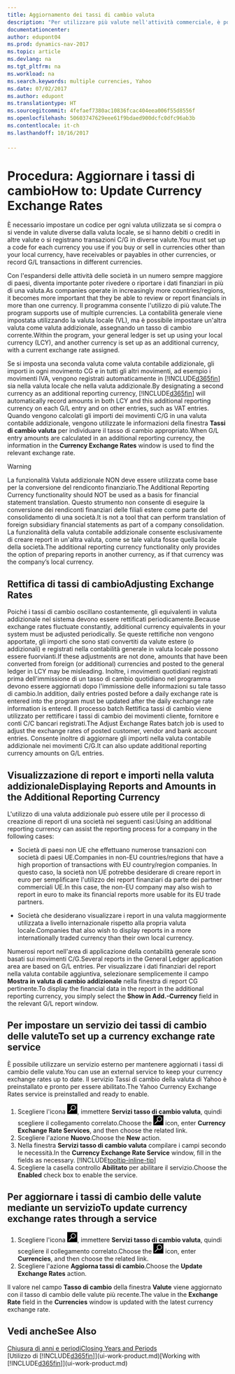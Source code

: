 ```yaml
---
title: Aggiornamento dei tassi di cambio valuta
description: "Per utilizzare più valute nell'attività commerciale, è possibile impostare un codice per ogni valuta e utilizzare un servizio di conversione esterno, ad esempio Yahoo."
documentationcenter: 
author: edupont04
ms.prod: dynamics-nav-2017
ms.topic: article
ms.devlang: na
ms.tgt_pltfrm: na
ms.workload: na
ms.search.keywords: multiple currencies, Yahoo
ms.date: 07/02/2017
ms.author: edupont
ms.translationtype: HT
ms.sourcegitcommit: 4fefaef7380ac10836fcac404eea006f55d8556f
ms.openlocfilehash: 50603747629eee61f9bdaed900dcfc0dfc96ab3b
ms.contentlocale: it-ch
ms.lasthandoff: 10/16/2017

---
```

# <a name="how-to-update-currency-exchange-rates"></a><span data-ttu-id="38fb7-103">Procedura: Aggiornare i tassi di cambio</span><span class="sxs-lookup"><span data-stu-id="38fb7-103">How to: Update Currency Exchange Rates</span></span>
<span data-ttu-id="38fb7-104">È necessario impostare un codice per ogni valuta utilizzata se si compra o si vende in valute diverse dalla valuta locale, se si hanno debiti o crediti in altre valute o si registrano transazioni C/G in diverse valute.</span><span class="sxs-lookup"><span data-stu-id="38fb7-104">You must set up a code for each currency you use if you buy or sell in currencies other than your local currency, have receivables or payables in other currencies, or record G/L transactions in different currencies.</span></span>  

<span data-ttu-id="38fb7-105">Con l'espandersi delle attività delle società in un numero sempre maggiore di paesi, diventa importante poter rivedere o riportare i dati finanziari in più di una valuta.</span><span class="sxs-lookup"><span data-stu-id="38fb7-105">As companies operate in increasingly more countries/regions, it becomes more important that they be able to review or report financials in more than one currency.</span></span> <span data-ttu-id="38fb7-106">Il programma consente l'utilizzo di più valute.</span><span class="sxs-lookup"><span data-stu-id="38fb7-106">The program supports use of multiple currencies.</span></span> <span data-ttu-id="38fb7-107">La contabilità generale viene impostata utilizzando la valuta locale (VL), ma è possibile impostare un'altra valuta come valuta addizionale, assegnando un tasso di cambio corrente.</span><span class="sxs-lookup"><span data-stu-id="38fb7-107">Within the program, your general ledger is set up using your local currency (LCY), and another currency is set up as an additional currency, with a current exchange rate assigned.</span></span>  

 <span data-ttu-id="38fb7-108">Se si imposta una seconda valuta come valuta contabile addizionale, gli importi in ogni movimento CG e in tutti gli altri movimenti, ad esempio i movimenti IVA, vengono registrati automaticamente in [!INCLUDE[d365fin](includes/d365fin_md.md)] sia nella valuta locale che nella valuta addizionale.</span><span class="sxs-lookup"><span data-stu-id="38fb7-108">By designating a second currency as an additional reporting currency, [!INCLUDE[d365fin](includes/d365fin_md.md)] will automatically record amounts in both LCY and this additional reporting currency on each G/L entry and on other entries, such as VAT entries.</span></span> <span data-ttu-id="38fb7-109">Quando vengono calcolati gli importi dei movimenti C/G in una valuta contabile addizionale, vengono utilizzate le informazioni della finestra **Tassi di cambio valuta** per individuare il tasso di cambio appropriato.</span><span class="sxs-lookup"><span data-stu-id="38fb7-109">When G/L entry amounts are calculated in an additional reporting currency, the information in the **Currency Exchange Rates** window is used to find the relevant exchange rate.</span></span>  

> [!WARNING]  
>  <span data-ttu-id="38fb7-110">La funzionalità Valuta addizionale NON deve essere utilizzata come base per la conversione del rendiconto finanziario.</span><span class="sxs-lookup"><span data-stu-id="38fb7-110">The Additional Reporting Currency functionality should NOT be used as a basis for financial statement translation.</span></span> <span data-ttu-id="38fb7-111">Questo strumento non consente di eseguire la conversione dei rendiconti finanziari delle filiali estere come parte del consolidamento di una società.</span><span class="sxs-lookup"><span data-stu-id="38fb7-111">It is not a tool that can perform translation of foreign subsidiary financial statements as part of a company consolidation.</span></span> <span data-ttu-id="38fb7-112">La funzionalità della valuta contabile addizionale consente esclusivamente di creare report in un'altra valuta, come se tale valuta fosse quella locale della società.</span><span class="sxs-lookup"><span data-stu-id="38fb7-112">The additional reporting currency functionality only provides the option of preparing reports in another currency, as if that currency was the company’s local currency.</span></span>

## <a name="adjusting-exchange-rates"></a><span data-ttu-id="38fb7-113">Rettifica di tassi di cambio</span><span class="sxs-lookup"><span data-stu-id="38fb7-113">Adjusting Exchange Rates</span></span>  
<span data-ttu-id="38fb7-114">Poiché i tassi di cambio oscillano costantemente, gli equivalenti in valuta addizionale nel sistema devono essere rettificati periodicamente.</span><span class="sxs-lookup"><span data-stu-id="38fb7-114">Because exchange rates fluctuate constantly, additional currency equivalents in your system must be adjusted periodically.</span></span> <span data-ttu-id="38fb7-115">Se queste rettifiche non vengono apportate, gli importi che sono stati convertiti da valute estere (o addizionali) e registrati nella contabilità generale in valuta locale possono essere fuorvianti.</span><span class="sxs-lookup"><span data-stu-id="38fb7-115">If these adjustments are not done, amounts that have been converted from foreign (or additional) currencies and posted to the general ledger in LCY may be misleading.</span></span> <span data-ttu-id="38fb7-116">Inoltre, i movimenti quotidiani registrati prima dell'immissione di un tasso di cambio quotidiano nel programma devono essere aggiornati dopo l'immissione delle informazioni su tale tasso di cambio.</span><span class="sxs-lookup"><span data-stu-id="38fb7-116">In addition, daily entries posted before a daily exchange rate is entered into the program must be updated after the daily exchange rate information is entered.</span></span> <span data-ttu-id="38fb7-117">Il processo batch Rettifica tassi di cambio viene utilizzato per rettificare i tassi di cambio dei movimenti cliente, fornitore e conti C/C bancari registrati.</span><span class="sxs-lookup"><span data-stu-id="38fb7-117">The Adjust Exchange Rates batch job is used to adjust the exchange rates of posted customer, vendor and bank account entries.</span></span> <span data-ttu-id="38fb7-118">Consente inoltre di aggiornare gli importi nella valuta contabile addizionale nei movimenti C/G.</span><span class="sxs-lookup"><span data-stu-id="38fb7-118">It can also update additional reporting currency amounts on G/L entries.</span></span>  

## <a name="displaying-reports-and-amounts-in-the-additional-reporting-currency"></a><span data-ttu-id="38fb7-119">Visualizzazione di report e importi nella valuta addizionale</span><span class="sxs-lookup"><span data-stu-id="38fb7-119">Displaying Reports and Amounts in the Additional Reporting Currency</span></span>  
<span data-ttu-id="38fb7-120">L'utilizzo di una valuta addizionale può essere utile per il processo di creazione di report di una società nei seguenti casi:</span><span class="sxs-lookup"><span data-stu-id="38fb7-120">Using an additional reporting currency can assist the reporting process for a company in the following cases:</span></span>  

- <span data-ttu-id="38fb7-121">Società di paesi non UE che effettuano numerose transazioni con società di paesi UE.</span><span class="sxs-lookup"><span data-stu-id="38fb7-121">Companies in non-EU countries/regions that have a high proportion of transactions with EU country/region companies.</span></span> <span data-ttu-id="38fb7-122">In questo caso, la società non UE potrebbe desiderare di creare report in euro per semplificare l'utilizzo dei report finanziari da parte dei partner commerciali UE.</span><span class="sxs-lookup"><span data-stu-id="38fb7-122">In this case, the non-EU company may also wish to report in euro to make its financial reports more usable for its EU trade partners.</span></span>  

- <span data-ttu-id="38fb7-123">Società che desiderano visualizzare i report in una valuta maggiormente utilizzata a livello internazionale rispetto alla propria valuta locale.</span><span class="sxs-lookup"><span data-stu-id="38fb7-123">Companies that also wish to display reports in a more internationally traded currency than their own local currency.</span></span>  

<span data-ttu-id="38fb7-124">Numerosi report nell'area di applicazione della contabilità generale sono basati sui movimenti C/G.</span><span class="sxs-lookup"><span data-stu-id="38fb7-124">Several reports in the General Ledger application area are based on G/L entries.</span></span> <span data-ttu-id="38fb7-125">Per visualizzare i dati finanziari del report nella valuta contabile aggiuntiva, selezionare semplicemente il campo **Mostra in valuta di cambio addizionale** nella finestra di report CG pertinente.</span><span class="sxs-lookup"><span data-stu-id="38fb7-125">To display the financial data in the report in the additional reporting currency, you simply select the **Show in Add.-Currency** field in the relevant G/L report window.</span></span>  

## <a name="to-set-up-a-currency-exchange-rate-service"></a><span data-ttu-id="38fb7-126">Per impostare un servizio dei tassi di cambio delle valute</span><span class="sxs-lookup"><span data-stu-id="38fb7-126">To set up a currency exchange rate service</span></span>
<span data-ttu-id="38fb7-127">È possibile utilizzare un servizio esterno per mantenere aggiornati i tassi di cambio delle valute.</span><span class="sxs-lookup"><span data-stu-id="38fb7-127">You can use an external service to keep your currency exchange rates up to date.</span></span> <span data-ttu-id="38fb7-128">Il servizio Tassi di cambio della valuta di Yahoo è preinstallato e pronto per essere abilitato.</span><span class="sxs-lookup"><span data-stu-id="38fb7-128">The Yahoo Currency Exchange Rates service is preinstalled and ready to enable.</span></span>

1. <span data-ttu-id="38fb7-129">Scegliere l'icona ![Cerca pagina o report](media/ui-search/search_small.png "icona Cerca pagina o report"), immettere **Servizi tasso di cambio valuta**, quindi scegliere il collegamento correlato.</span><span class="sxs-lookup"><span data-stu-id="38fb7-129">Choose the ![Search for Page or Report](media/ui-search/search_small.png "Search for Page or Report icon") icon, enter **Currency Exchange Rate Services**, and then choose the related link.</span></span>
2. <span data-ttu-id="38fb7-130">Scegliere l'azione **Nuovo**.</span><span class="sxs-lookup"><span data-stu-id="38fb7-130">Choose the **New** action.</span></span>
3. <span data-ttu-id="38fb7-131">Nella finestra **Servizi tasso di cambio valuta** compilare i campi secondo le necessità.</span><span class="sxs-lookup"><span data-stu-id="38fb7-131">In the **Currency Exchange Rate Service** window, fill in the fields as necessary.</span></span> [!INCLUDE[tooltip-inline-tip](includes/tooltip-inline-tip_md.md)]
4. <span data-ttu-id="38fb7-132">Scegliere la casella controllo **Abilitato** per abilitare il servizio.</span><span class="sxs-lookup"><span data-stu-id="38fb7-132">Choose the **Enabled** check box to enable the service.</span></span>

## <a name="to-update-currency-exchange-rates-through-a-service"></a><span data-ttu-id="38fb7-133">Per aggiornare i tassi di cambio delle valute mediante un servizio</span><span class="sxs-lookup"><span data-stu-id="38fb7-133">To update currency exchange rates through a service</span></span>
1. <span data-ttu-id="38fb7-134">Scegliere l'icona ![Cerca pagina o report](media/ui-search/search_small.png "icona Cerca pagina o report"), immettere **Servizi tasso di cambio valuta**, quindi scegliere il collegamento correlato.</span><span class="sxs-lookup"><span data-stu-id="38fb7-134">Choose the ![Search for Page or Report](media/ui-search/search_small.png "Search for Page or Report icon") icon, enter **Currencies**, and then choose the related link.</span></span>
2. <span data-ttu-id="38fb7-135">Scegliere l'azione **Aggiorna tassi di cambio**.</span><span class="sxs-lookup"><span data-stu-id="38fb7-135">Choose the **Update Exchange Rates** action.</span></span>

<span data-ttu-id="38fb7-136">Il valore nel campo **Tasso di cambio** della finestra **Valute** viene aggiornato con il tasso di cambio delle valute più recente.</span><span class="sxs-lookup"><span data-stu-id="38fb7-136">The value in the **Exchange Rate** field in the **Currencies** window is updated with the latest currency exchange rate.</span></span>

## <a name="see-also"></a><span data-ttu-id="38fb7-137">Vedi anche</span><span class="sxs-lookup"><span data-stu-id="38fb7-137">See Also</span></span>
[<span data-ttu-id="38fb7-138">Chiusura di anni e periodi</span><span class="sxs-lookup"><span data-stu-id="38fb7-138">Closing Years and Periods</span></span>](year-close-years-periods.md)  
<span data-ttu-id="38fb7-139">[Utilizzo di [!INCLUDE[d365fin](includes/d365fin_md.md)]](ui-work-product.md)</span><span class="sxs-lookup"><span data-stu-id="38fb7-139">[Working with [!INCLUDE[d365fin](includes/d365fin_md.md)]](ui-work-product.md)</span></span>


